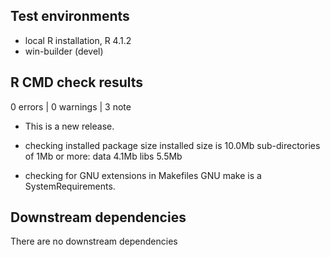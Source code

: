 ## Test environments
* local R installation, R 4.1.2
* win-builder (devel)

## R CMD check results

0 errors | 0 warnings | 3 note

* This is a new release.

* checking installed package size
    installed size is 10.0Mb
    sub-directories of 1Mb or more:
      data   4.1Mb
      libs   5.5Mb

* checking for GNU extensions in Makefiles
  GNU make is a SystemRequirements.

## Downstream dependencies
There are no downstream dependencies

